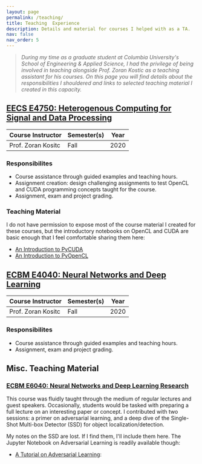 ```yaml
---
layout: page
permalink: /teaching/
title: Teaching  Experience
description: Details and material for courses I helped with as a TA.
nav: false
nav_order: 5
---
```


> *During my time as a graduate student at Columbia University's School of Engineering & Applied Science, I had the privilege of being involved in teaching alongside Prof. Zoran Kostic as a teaching assistant for his courses. On this page you will find details about the responsibilities I shouldered and links to selected teaching material I created in this capacity.*


## [EECS E4750: Heterogenous Computing for Signal and Data Processing](https://www.aidl.ee.columbia.edu/documents/sigproccommonmmulticore)

| Course Instructor | Semester(s) | Year |
| ----------------- | ----------- | ---- |
| Prof. Zoran Kositc| Fall        | 2020 |

### Responsibilites

* Course assistance through guided examples and teaching hours.
* Assignment creation: design challenging assignments to test OpenCL and CUDA programming concepts taught for the course.
* Assignment, exam and project grading.

### Teaching Material

I do not have permission to expose most of the course material I created for these courses, but the introductory notebooks on OpenCL and CUDA are basic enough that I feel comfortable sharing them here:
* [An Introduction to PyCUDA](https://github.com/mythrandire/e4750_intro_notebooks/blob/main/pycuda_intro.ipynb)
* [An Introduction to PyOpenCL](https://github.com/mythrandire/e4750_intro_notebooks/blob/main/pyopencl_intro.ipynb)


## [ECBM E4040: Neural Networks and Deep Learning](https://www.aidl.ee.columbia.edu/documents/neuralnetworksanddeeplearning)

| Course Instructor | Semester(s) | Year |
| ----------------- | ----------- | ---- |
| Prof. Zoran Kositc| Fall        | 2020 |

### Responsibilites

* Course assistance through guided examples and teaching hours.
* Assignment, exam and project grading.

## Misc. Teaching Material

### [ECBM E6040: Neural Networks and Deep Learning Research](https://www.aidl.ee.columbia.edu/documents/neuralnetworksanddeeplearningresearch)

This course was fluidly taught through the medium of regular lectures and guest speakers. Occasionally, students would be tasked with preparing a full lecture on an interesting paper or concept. I contributed with two sessions: a primer on adversarial learning, and a deep dive of the Single-Shot Multi-box Detector (SSD) for object localization/detection. 

My notes on the SSD are lost. If I find them, I'll include them here. The Jupyter Notebook on Adversarial Learning is readily available though:

* [A Tutorial on Adversarial Learning](https://github.com/mythrandire/adversarial_tutorial/blob/master/Adversarial_Tutorial.ipynb):
